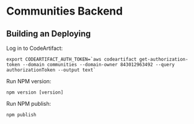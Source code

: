 # Communities Backend

## Building an Deploying

Log in to CodeArtifact:

```
export CODEARTIFACT_AUTH_TOKEN=`aws codeartifact get-authorization-token --domain communities --domain-owner 843012963492 --query authorizationToken --output text`
```

Run NPM version:

```
npm version [version]
```

Run NPM publish:

```
npm publish
```

